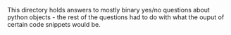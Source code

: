 This directory holds answers to mostly binary yes/no questions about python objects - the rest of the questions had to do with what the ouput of certain code snippets would be.
